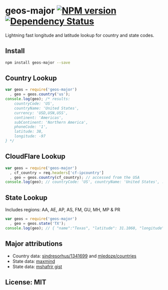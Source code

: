 # geos-major [![NPM version](https://badge.fury.io/js/geos-major.png?branch=master)](http://badge.fury.io/js/geos-major) [![Dependency Status](https://gemnasium.com/angleman/geos-major.png?branch=master)](https://gemnasium.com/angleman/geos-major)

Lightning fast longitude and latitude lookup for country and state codes.

## Install

```sh
npm install geos-major --save
```

## Country Lookup

```javascript
var geos = require('geos-major')
  , geo = geos.country('us');
console.log(geo); /* results:  
    countryCode: 'US',
    countryName: 'United States',
    currency: 'USD,USN,USS',
    continent: 'Americas',
    subContinent: 'Northern America',
    phoneCode: '1',
    latitude: 38,
    longitude: -97
} */
```

## CloudFlare Lookup
```javascript
var geos = require('geos-major')
  , cf_country = req.headers['cf-ipcountry']
  , geo = geos.country(cf_country); // accessed from the USA
console.log(geo); // countryCode: 'US', countryName: 'United States', ...
```

## State Lookup

Includes regions: AA, AE, AP, AS, FM, GU, MH, MP & PR

```javascript
var geos = require('geos-major')
  , geo = geos.state('TX');
console.log(geo); // { "name":"Texas", "latitude": 31.1060, "longitude": -97.6475 }
```

## Major attributions

* Country data: [sindresorhus/1341699](https://gist.github.com/sindresorhus/1341699) and [mledoze/countries](https://github.com/mledoze/countries)
* State data: [maxmind](http://dev.maxmind.com/geoip/legacy/codes/state_latlon/)
* State data: [mshafrir gist](https://gist.github.com/mshafrir/2646763)

## License: MIT

